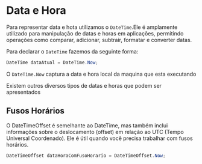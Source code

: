 # Data e Hora

Para representar data e hota utilizamos o ``DateTime``.Ele é amplamente utilizado para manipulação de datas e horas em aplicações, permitindo operações como comparar, adicionar, subtrair, formatar e converter datas.

Para declarar o ``DateTime`` fazemos da seguinte forma:

```c#
DateTime dataAtual = DateTime.Now;
```

O ``DateTime.Now`` captura a data e hora local da maquina que esta executando

Existem outros diversos tipos de datas e horas que podem ser apresentados

## Fusos Horários

O DateTimeOffset é semelhante ao DateTime, mas também inclui informações sobre o deslocamento (offset) em relação ao UTC (Tempo Universal Coordenado). Ele é útil quando você precisa trabalhar com fusos horários.

```c#
DateTimeOffset dataHoraComFusoHorario = DateTimeOffset.Now;  
```